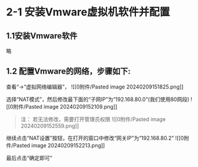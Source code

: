 # 2-1 安装Vmware虚拟机软件并配置

## 1.1安装Vmware软件

略

## 1.2 配置Vmware的网络，步骤如下:

查看“->“虚拟网络编辑器”， !\[\[0附件/Pasted image 20240209151825.png]]

选择“NAT模式”，然后修改最下面的“子网IP”为“192.168.80.0”(我们使用80网段) !\[\[0附件/Pasted image 20240209152109.png]]

> 注： 若无法修改，需要打开管理员权限 !\[\[0附件/Pasted image 20240209152559.png]]

继续点击“NAT设置”按钮，在打开的窗口中修改“网关IP”为“192.168.80.2” !\[\[0附件/Pasted image 20240209152213.png]]

最后点击“确定即可”

